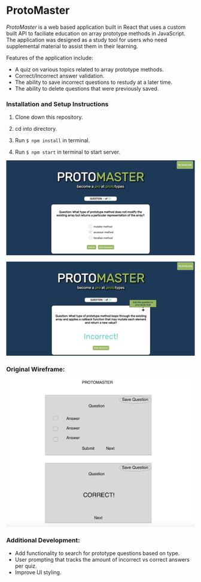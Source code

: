 # **ProtoMaster**



*ProtoMaster* is a web based application built in React that uses a custom built API to faciliate education on array prototype methods in JavaScript. The application was designed as a study tool for users who need supplemental material to assist them in their learning.

Features of the application include: 
* A quiz on various topics related to array prototype methods.
* Correct/Incorrect answer validation.
* The ability to save incorrect questions to restudy at a later time.
* The ability to delete questions that were previously saved.

### Installation and Setup Instructions

1. Clone down this repository.

2. cd into directory.

3. Run `$ npm install` in terminal.

4. Run `$ npm start` in terminal to start server.

![ProtoMaster screenshot 1](images/protomaster.png)


![ProtoMaster screenshot 2](images/protomaster2.png)


### Original Wireframe:

![ProtoMaster screenshot 3](images/protowireframe.png)


### Additional Development:
* Add functionality to search for prototype questions based on type.
* User prompting that tracks the amount of incorrect vs correct answers per quiz.
* Improve UI styling.






